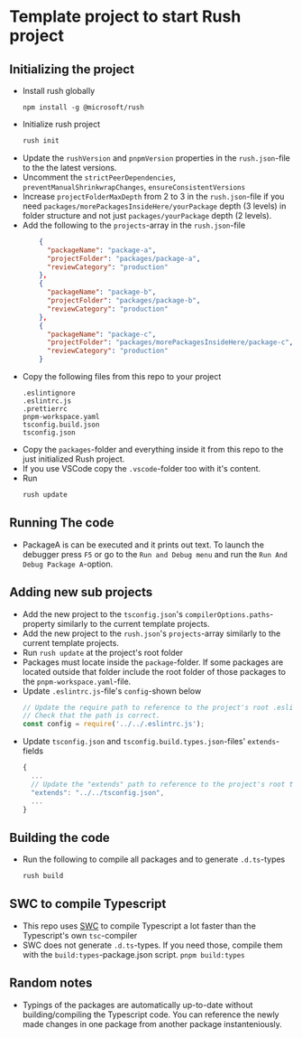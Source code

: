 # Template project to start Rush project

## Initializing the project

- Install rush globally
  ```
  npm install -g @microsoft/rush
  ```
- Initialize rush project
  ```bash
  rush init
  ```
- Update the `rushVersion` and `pnpmVersion` properties in the `rush.json`-file to the the latest versions.
- Uncomment the `strictPeerDependencies`, `preventManualShrinkwrapChanges`, `ensureConsistentVersions`
- Increase `projectFolderMaxDepth` from 2 to 3 in the `rush.json`-file if you need `packages/morePackagesInsideHere/yourPackage` depth (3 levels) in folder structure and not just `packages/yourPackage` depth (2 levels).
- Add the following to the `projects`-array in the `rush.json`-file
  ```JSON
      {
        "packageName": "package-a",
        "projectFolder": "packages/package-a",
        "reviewCategory": "production"
      },
      {
        "packageName": "package-b",
        "projectFolder": "packages/package-b",
        "reviewCategory": "production"
      },
      {
        "packageName": "package-c",
        "projectFolder": "packages/morePackagesInsideHere/package-c",
        "reviewCategory": "production"
      }
  ```
- Copy the following files from this repo to your project
  ```
  .eslintignore
  .eslintrc.js
  .prettierrc
  pnpm-workspace.yaml
  tsconfig.build.json
  tsconfig.json
  ```
- Copy the `packages`-folder and everything inside it from this repo to the just initialized Rush project.
- If you use VSCode copy the `.vscode`-folder too with it's content.
- Run
  ```bash
  rush update
  ```

## Running The code

- PackageA is can be executed and it prints out text. To launch the debugger press `F5` or go to the `Run and Debug menu` and run the `Run And Debug Package A`-option.

## Adding new sub projects

- Add the new project to the `tsconfig.json`'s `compilerOptions.paths`-property similarly to the current template projects.
- Add the new project to the `rush.json`'s `projects`-array similarly to the current template projects.
- Run `rush update` at the project's root folder
- Packages must locate inside the `package`-folder. If some packages are located outside that folder include the root folder of those packages to the `pnpm-workspace.yaml`-file.
- Update `.eslintrc.js`-file's `config`-shown below
  ```javascript
  // Update the require path to reference to the project's root .eslintrc.js-file.
  // Check that the path is correct.
  const config = require('../../.eslintrc.js');
  ```
- Update `tsconfig.json` and `tsconfig.build.types.json`-files' `extends`-fields
  ```javascript
  {
    ...
    // Update the "extends" path to reference to the project's root tsconfig.json-file.
    "extends": "../../tsconfig.json",
    ...
  }
  ```

## Building the code

- Run the following to compile all packages and to generate `.d.ts`-types
  ```bash
  rush build
  ```

## SWC to compile Typescript

- This repo uses [SWC](https://swc.rs/) to compile Typescript a lot faster than the Typescript's own `tsc`-compiler
- SWC does not generate `.d.ts`-types. If you need those, compile them with the `build:types`-package.json script. `pnpm build:types`

## Random notes

- Typings of the packages are automatically up-to-date without building/compiling the Typescript code. You can reference the newly made changes in one package from another package instanteniously.
